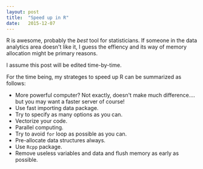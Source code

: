 ```yaml
---
layout: post
title:  "Speed up in R"
date:   2015-12-07
---
```

<span class="dropcap">R</span> is awesome, probably the *best* tool for statisticians. 
If someone in the data analytics area doesn't like it, I guess the effiency and its way of memory allocation might be primary reasons. 

I assume this post will be edited time-by-time.

For the time being, my strateges to speed up R can be summarized as follows:

- More powerful computer? Not exactly, doesn't make much difference.... but you may want a faster server of course!
- Use fast importing data package.
- Try to specify as many options as you can.
- Vectorize your code.
- Parallel computing.
- Try to avoid `for` loop as possible as you can.
- Pre-allocate data structures always.
- Use `Rcpp` package. 
- Remove useless variables and data and flush memory as early as possible.

